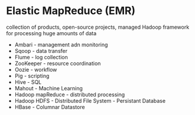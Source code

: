 # Elastic MapReduce (EMR)
collection of products, open-source projects, managed Hadoop framework for processing huge amounts of data
- Ambari - management adn monitoring
- Sqoop - data transfer
- Flume - log collection
- ZooKeeper - resource coordination
- Oozie - workflow
- Pig - scripting
- Hive - SQL
- Mahout - Machine Learning
- Hadoop mapReduce - distributed processing
- Hadoop HDFS - Distributed File System - Persistant Database
- HBase - Columnar Datastore
